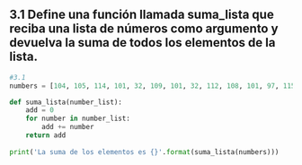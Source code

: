 ## 3.1 Define una función llamada suma_lista que reciba una lista de números como argumento y devuelva la suma de todos los elementos de la lista.
```python
#3.1
numbers = [104, 105, 114, 101, 32, 109, 101, 32, 112, 108, 101, 97, 115, 101]

def suma_lista(number_list):
    add = 0
    for number in number_list:
        add += number
    return add
        
print('La suma de los elementos es {}'.format(suma_lista(numbers)))
```
